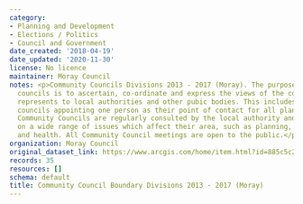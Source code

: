 ```yaml
---
category:
- Planning and Development
- Elections / Politics
- Council and Government
date_created: '2018-04-19'
date_updated: '2020-11-30'
license: No licence
maintainer: Moray Council
notes: <p>Community Councils Divisions 2013 - 2017 (Moray). The purpose of community
  councils is to ascertain, co-ordinate and express the views of the community it
  represents to local authorities and other pubic bodies. This includes community
  councils appointing one person as their point of contact for all planning matters.
  Community Councils are regularly consulted by the local authority and public bodies
  on a wide range of issues which affect their area, such as planning, environment
  and health. All Community Council meetings are open to the public.</p>
organization: Moray Council
original_dataset_link: https://www.arcgis.com/home/item.html?id=885c5c2a7c224fc2a8139041dd9c8911
records: 35
resources: []
schema: default
title: Community Council Boundary Divisions 2013 - 2017 (Moray)
---
```

